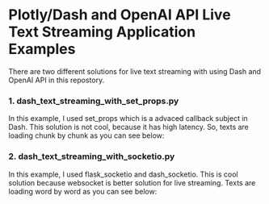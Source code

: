# Plotly/Dash and OpenAI API Live Text Streaming Application Examples

There are two different solutions for live text streaming with using Dash and OpenAI API in this repostory.

### 1. dash_text_streaming_with_set_props.py

In this example, I used set_props which is a advaced callback subject in Dash. This solution is not cool, because it has high latency. So, texts are loading chunk by chunk as you can see below:


### 2. dash_text_streaming_with_socketio.py

In this example, I used flask_socketio and dash_socketio. This is cool solution because websocket is better solution for live streaming. Texts are loading word by word as you can see below:

